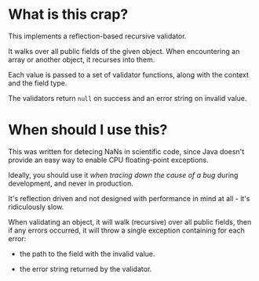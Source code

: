 # What is this crap?

This implements a reflection-based recursive validator.

It walks over all public fields of the given object.  When encountering an
array or another object, it recurses into them.

Each value is passed to a set of validator functions, along with the context
and the field type.

The validators return `null` on success and an error string on invalid value.

# When should I use this?

This was written for detecing NaNs in scientific code, since Java doesn't
provide an easy way to enable CPU floating-point exceptions.

Ideally, you should use it *when tracing down the cause of a bug* during
development, and never in production.

It's reflection driven and not designed with performance in mind at all - it's
ridiculously slow.

When validating an object, it will walk (recursive) over all public fields,
then if any errors occurred, it will throw a single exception containing for
each error:

 * the path to the field with the invalid value.

 * the error string returned by the validator.

